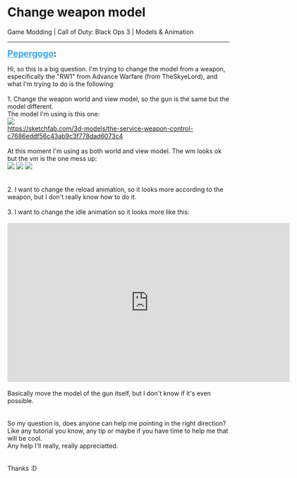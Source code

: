 # Change weapon model
Game Modding | Call of Duty: Black Ops 3 | Models & Animation

---
<strong style="font-size: 1.4em;"><span style="text-decoration: underline;text-decoration-color: #34a7f9;"><span style="color:#34a7f9;">Pepergogo</span></span>:</strong>

<p>Hi, so this is a big question. I&#39;m trying to change the model from a weapon, especifically the &quot;RW1&quot; from Advance Warfare (from TheSkyeLord), and what I&#39;m trying to do is the following:<br /><br />1. Change the weapon world and view model, so the gun is the same but the model different.<br />The model I&#39;m using is this one:<br /><img style="max-width: 500px;" src="{{ '/wiki/threads/assets/a.400.png' | relative_url }}"><br /><a href="https://sketchfab.com/3d-models/the-service-weapon-control-c7686eddf56c43ab9c3f778dad6073c4">https://sketchfab.com/3d-models/the-service-weapon-control-c7686eddf56c43ab9c3f778dad6073c4</a><br /><br />At this moment I&#39;m using as both world and view model. The wm looks ok but the vm is the one mess up:<br /><img style="max-width: 500px;" src="{{ '/wiki/threads/assets/a.402.jpg' | relative_url }}"> <img style="max-width: 500px;" src="{{ '/wiki/threads/assets/a.401.jpg' | relative_url }}"> <img style="max-width: 500px;" src="{{ '/wiki/threads/assets/a.403.jpg' | relative_url }}"><br /><br /><br />2. I want to change the reload animation, so it looks more according to the weapon, but I don&#39;t really know how to do it.<br /><br />3. I want to change the idle animation so it looks more like this:<br /><br /><iframe type="text/html" width="640" height="360" src="https://www.youtube.com/embed/controlgame/comments/cx9y02" frameborder="0"></iframe><br /><br />Basically move the model of the gun itself, but I don&#39;t know if it&#39;s even possible.<br /><br /><br />So my question is, does anyone can help me pointing in the right direction?<br />Like any tutorial you know, any tip or maybe if you have time to help me that will be cool.<br />Any help I&#39;ll really, really appreciatted.<br /><br /><br />Thanks :D</p>
